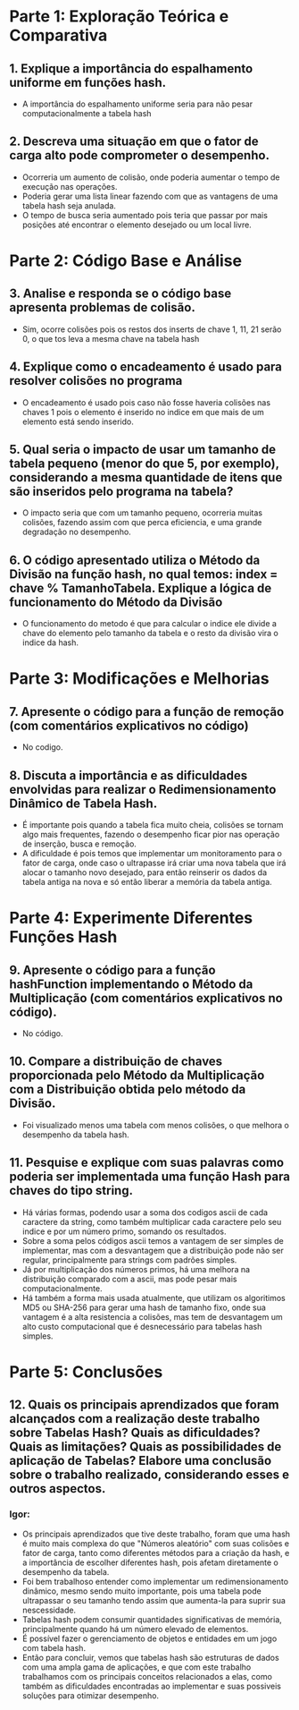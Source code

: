 # Parte 1: Exploração Teórica e Comparativa
## 1. Explique a importância do espalhamento uniforme em funções hash.
- A importância do espalhamento uniforme seria para não pesar computacionalmente a tabela hash

## 2. Descreva uma situação em que o fator de carga alto pode comprometer o desempenho.
- Ocorreria um aumento de colisão, onde poderia aumentar o tempo de execução nas operações.  
- Poderia gerar uma lista linear fazendo com que as vantagens de uma tabela hash seja anulada.  
- O tempo de busca seria aumentado pois teria que passar por mais posições até encontrar o elemento desejado ou um local livre.

# Parte 2: Código Base e Análise
## 3. Analise e responda se o código base apresenta problemas de colisão.
- Sim, ocorre colisões pois os restos dos inserts de chave 1, 11, 21 serão 0, o que tos leva a mesma chave na tabela hash

## 4. Explique como o encadeamento é usado para resolver colisões no programa
- O encadeamento é usado pois caso não fosse haveria colisões nas chaves 1 pois o elemento é inserido no indice em que mais de um elemento está sendo inserido.

## 5. Qual seria o impacto de usar um tamanho de tabela pequeno (menor do que 5, por exemplo), considerando a mesma quantidade de itens que são inseridos pelo programa na tabela?
- O impacto seria que com um tamanho pequeno, ocorreria muitas colisões, fazendo assim com que perca eficiencia, e uma grande degradação no desempenho.

## 6. O código apresentado utiliza o Método da Divisão na função hash, no qual temos: index = chave % TamanhoTabela. Explique a lógica de funcionamento do Método da Divisão
- O funcionamento do metodo é que para calcular o indice ele divide a chave do elemento pelo tamanho da tabela e o resto da divisão vira o indice da hash.

# Parte 3: Modificações e Melhorias
## 7. Apresente o código para a função de remoção (com comentários explicativos no código)
- No codigo.

## 8. Discuta a importância e as dificuldades envolvidas para realizar o Redimensionamento Dinâmico de Tabela Hash.
- É importante pois quando a tabela fica muito cheia, colisões se tornam algo mais frequentes, fazendo o desempenho ficar pior nas operação de inserção, busca e remoção.  
- A dificuldade é pois temos que implementar um monitoramento para o fator de carga, onde caso o ultrapasse irá criar uma nova tabela que irá alocar o tamanho novo desejado, para então reinserir os dados da tabela antiga na nova e só então liberar a memória da tabela antiga.

# Parte 4: Experimente Diferentes Funções Hash
## 9. Apresente o código para a função hashFunction implementando o Método da Multiplicação (com comentários explicativos no código).
- No código.

## 10. Compare a distribuição de chaves proporcionada pelo Método da Multiplicação com a Distribuição obtida pelo método da Divisão.
- Foi visualizado menos uma tabela com menos colisões, o que melhora o desempenho da tabela hash.

## 11. Pesquise e explique com suas palavras como poderia ser implementada uma função Hash para chaves do tipo string.
- Há várias formas, podendo usar a soma dos codigos ascii de cada caractere da string, como também multiplicar cada caractere pelo seu indice e por um número primo, somando os resultados.  
- Sobre a soma pelos códigos ascii temos a vantagem de ser simples de implementar, mas com a desvantagem que a distribuição pode não ser regular, principalmente para strings com padrões simples.  
- Já por multiplicação dos números primos, há uma melhora na distribuição comparado com a ascii, mas pode pesar mais computacionalmente.  
- Há também a forma mais usada atualmente, que utilizam os algoritimos MD5 ou SHA-256 para gerar uma hash de tamanho fixo, onde sua vantagem é a alta resistencia a colisões, mas tem de desvantagem um alto custo computacional que é desnecessário para tabelas hash simples.

# Parte 5: Conclusões
## 12. Quais os principais aprendizados que foram alcançados com a realização deste trabalho sobre Tabelas Hash? Quais as dificuldades? Quais as limitações? Quais as possibilidades de aplicação de Tabelas? Elabore uma conclusão sobre o trabalho realizado, considerando esses e outros aspectos. 
### Igor:
- Os principais aprendizados que tive deste trabalho, foram que uma hash é muito mais complexa do que "Números aleatório" com suas colisões e fator de carga, tanto como diferentes métodos para a criação da hash, e a importância de escolher diferentes hash, pois afetam diretamente o desempenho da tabela.  
- Foi bem trabalhoso entender como implementar um redimensionamento dinâmico, mesmo sendo muito importante, pois uma tabela pode ultrapassar o seu tamanho tendo assim que aumenta-la para suprir sua nescessidade.  
- Tabelas hash podem consumir quantidades significativas de memória, principalmente quando há um número elevado de elementos.  
- É possível fazer o gerenciamento de objetos e entidades em um jogo com tabela hash.  
- Então para concluir, vemos que tabelas hash são estruturas de dados com uma ampla gama de aplicações, e que com este trabalho trabalhamos com os principais conceitos relacionados a elas, como também as dificuldades encontradas ao implementar e suas possiveis soluções para otimizar desempenho.
